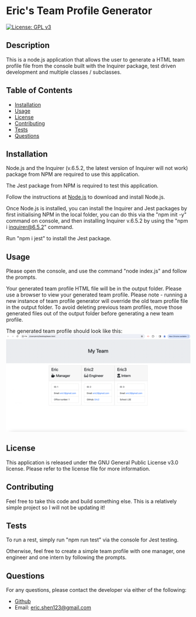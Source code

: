 # Eric's Team Profile Generator
  [![License: GPL v3](https://img.shields.io/badge/License-GPLv3-blue.svg)](https://www.gnu.org/licenses/gpl-3.0)

  ## Description
  This is a node.js application that allows the user to generate a HTML team profile file from the console built with the Inquirer package, test driven development and multiple classes / subclasses.

  ## Table of Contents
  - [Installation](#installation)
  - [Usage](#usage)
  - [License](#license)
  - [Contributing](#contributing)
  - [Tests](#tests)
  - [Questions](#questions)

  ## Installation
  Node.js and the Inquirer (v.6.5.2, the latest version of Inquirer will not work) package from NPM are required to use this application.

  The Jest package from NPM is required to test this application.

  Follow the instructions at [Node.js](https://nodejs.org/en) to download and install Node.js.

  Once Node.js is installed, you can install the Inquirer and Jest packages by first initialising NPM in the local folder, you can do this via the "npm init -y" command on console, and then installing Inquirer v.6.5.2 by using the "npm i inquirer@6.5.2" command.

  Run "npm i jest" to install the Jest package.

  ## Usage
  Please open the console, and use the command "node index.js" and follow the prompts.

  Your generated team profile HTML file will be in the output folder. Please use a browser to view your generated team profile. Please note - running a new instance of team profile generator will override the old team profile file in the output folder. To avoid deleting previous team profiles, move those generated files out of the output folder before generating a new team profile.

  The generated team profile should look like this:
  ![Example Team Profile](./assets/SampleHTML.png)

  ## License
  This application is released under the GNU General Public License v3.0 license. Please refer to the license file for more information.

  ## Contributing
  Feel free to take this code and build something else. This is a relatively simple project so I will not be updating it!

  ## Tests
  To run a rest, simply run "npm run test" via the console for Jest testing.

  Otherwise, feel free to create a simple team profile with one manager, one engineer and one intern by following the prompts.

  ## Questions
  For any questions, please contact the developer via either of the following:
  - [Github](https://github.com/KidLeiS)
  - Email: [eric.shen123@gmail.com](eric.shen123@gmail.com)
  